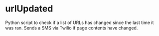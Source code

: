 # urlUpdated
Python script to check if a list of URLs has changed since the last time it was ran. Sends a SMS via Twilio if page contents have changed. 
